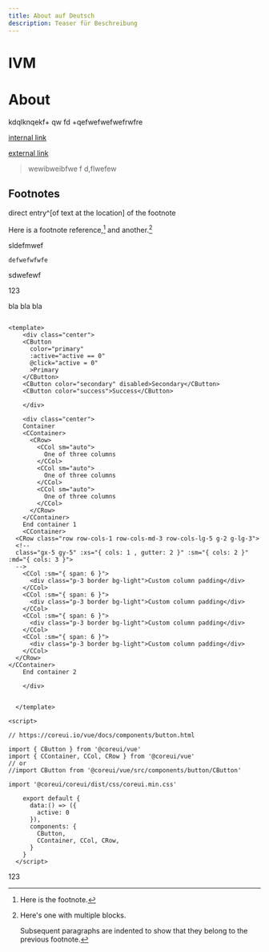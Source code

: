 ```yaml
---
title: About auf Deutsch
description: Teaser für Beschreibung
---
```



# IVM

<IvmCal />


# About 
kdqlknqekf+
qw
fd
+qefwefwefwefrwfre


[internal link](/about)

[external link](https://www.cern.ch)


> wewibweibfwe f
> d,flwefew


## Footnotes

direct entry^[of text at the location] of the footnote

Here is a footnote reference,[^1] and another.[^longnote]

[^1]: Here is the footnote.

[^longnote]: Here's one with multiple blocks.

    Subsequent paragraphs are indented to show that they
belong to the previous footnote.






sldefmwef


```
defwefwfwfe

```

sdwefewf


123

bla bla bla 

```

<template>
    <div class="center">
    <CButton 
      color="primary" 
      :active="active == 0"
      @click="active = 0"
      >Primary
    </CButton>
    <CButton color="secondary" disabled>Secondary</CButton>
    <CButton color="success">Success</CButton>

    </div>

    <div class="center">
    Container
    <CContainer>
      <CRow>
        <CCol sm="auto">
          One of three columns
        </CCol>
        <CCol sm="auto">
          One of three columns
        </CCol>
        <CCol sm="auto">
          One of three columns
        </CCol>
      </CRow>
    </CContainer>
    End container 1
    <CContainer>
  <CRow class="row row-cols-1 row-cols-md-3 row-cols-lg-5 g-2 g-lg-3">
  <!--
  class="gx-5 gy-5" :xs="{ cols: 1 , gutter: 2 }" :sm="{ cols: 2 }" :md="{ cols: 3 }">
  -->
    <CCol :sm="{ span: 6 }">
      <div class="p-3 border bg-light">Custom column padding</div>
    </CCol>
    <CCol :sm="{ span: 6 }">
      <div class="p-3 border bg-light">Custom column padding</div>
    </CCol>
    <CCol :sm="{ span: 6 }">
      <div class="p-3 border bg-light">Custom column padding</div>
    </CCol>
    <CCol :sm="{ span: 6 }">
      <div class="p-3 border bg-light">Custom column padding</div>
    </CCol>
  </CRow>
</CContainer>
    End container 2

    </div>


  </template>

<script>

// https://coreui.io/vue/docs/components/button.html

import { CButton } from '@coreui/vue'
import { CContainer, CCol, CRow } from '@coreui/vue'
// or
//import CButton from '@coreui/vue/src/components/button/CButton'

import '@coreui/coreui/dist/css/coreui.min.css'

    export default {
      data:() => ({
        active: 0
      }),
      components: {
        CButton,
        CContainer, CCol, CRow,
      }
    }
  </script>

```

123


